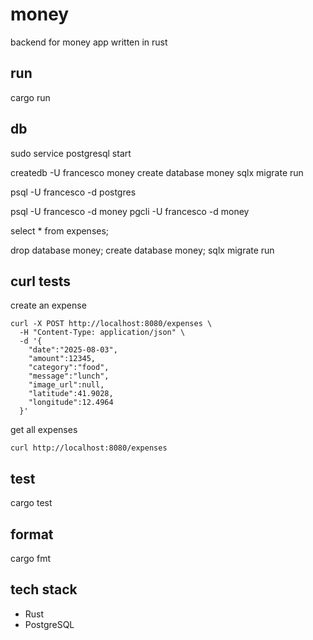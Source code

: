 # money

backend for money app written in rust

## run
cargo run

## db
sudo service postgresql start

createdb -U francesco money
create database money
sqlx migrate run

psql -U francesco -d postgres

psql -U francesco -d money
pgcli -U francesco -d money

select * from expenses;

drop database money;
create database money;
sqlx migrate run

## curl tests

create an expense  
```
curl -X POST http://localhost:8080/expenses \
  -H "Content-Type: application/json" \
  -d '{
    "date":"2025-08-03",
    "amount":12345,
    "category":"food",
    "message":"lunch",
    "image_url":null,
    "latitude":41.9028,
    "longitude":12.4964
  }'
```

get all expenses  
```
curl http://localhost:8080/expenses
```

## test
cargo test

## format
cargo fmt

## tech stack

- Rust
- PostgreSQL

